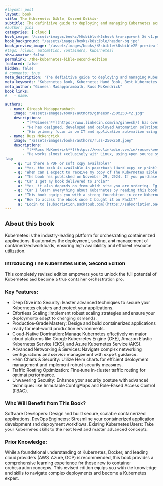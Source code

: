 ```yaml
---
#layout: post
layout: book
title: The Kubernetes Bible, Second Edition
subtitle: The definitive guide to deploying and managing Kubernetes across cloud and on-prem environments.
#author: gini
categories: [ cloud ]
book_image: "/assets/images/books/k8sbible/k8sbook-transparent-3d-v1.png"
book_background: "/assets/images/books/k8sbible/header-bg.jpg"
book_preview_image: "/assets/images/books/k8sbible/k8sbible2E-preview-1.png"
#tags: [cloud, automation, containers, kubernetes]
show-avatar: false
permalink: /the-kubernetes-bible-second-edition
featured: false
hidden: false
# comments: true
meta_description: "The definitive guide to deploying and managing Kubernetes across cloud and on-prem environments"
meta_keywords: "Kubernetes Book, Kubernetes Hand Book, Best Kubernetes Book, The Kubernetes Bible"
meta_author: "Gineesh Madapparambath, Russ McKendrick"
book_links:
#   - name:

authors:
  - name: Gineesh Madapparambath
    image: "/assets/images/books/authors/gineesh-250x250-v2.jpg"
    descriptions:
        - "[**Gineesh**](https://www.linkedin.com/in/gineesh/) has over 15+ years of experience in IT Service Management and consultancy with experience in planning, deploying and supporting Linux based projects."
        - "He has designed, developed and deployed Automation solutions based on Ansible and Ansible Automation Platform (Formerly Ansible Tower), for bare metal/Virtual server build, patching, license management, Network Operations and custom monitoring. Gineesh has coordinated, designed and deployed servers in data centers globally and has cross-cultural experience in classic, private cloud (OpenStack, VMWare)virtual and public cloud environments (AWS, Azure, Google Cloud). Gineesh has handled multiple roles such as Systems Engineer, Automation Specialist, Infrastructure Designer and content author."
        - "His primary focus is on IT and application automation using Ansible, containerization using OpenShift and Kubernetes and Infrastructure automation using Terraform."
  - name: Russ McKendrick
    image: "/assets/images/books/authors/russ-250x250.jpeg"
    descriptions:
        - "[**Russ McKendrick**](https://www.linkedin.com/in/russmckendrick) is an experienced DevOps practitioner and system administrator with a passion for automation and containers. He has been working in IT and related industries for the better part of 30 years. During his career, he has had responsibilities in many different sectors, including first-line, second-line, and senior support in client-facing and internal teams for small and large organizations."
        - "He works almost exclusively with Linux, using open source systems and tools across dedicated hardware and virtual machines hosted in public and private clouds at Node4, where he holds the title of practice manager (SRE and DevOps). He also buys way too many records!"
faq:
    - q: "Is there a PDF or soft copy available?"
      a: "Yes, the book is available in paperback (Hard copy or print) and eBook (PDF, Mobi, Kindly) formats."
    - q: "When can I expect to receive my copy of The Kubernetes Bible, Second Edition?"
      a: "The book has published on November 29, 2024. If you purchase the e-book or PDF version, you'll receive it immediately. For print copies, there will be a short delay for shipping after publication. You'll receive a notification with tracking information once your book is shipped."
    - q: "Can I get my book delivered to India?"
      a: "Yes, it also depends on from which site you are ordering. Eg: if you are ordering from Amazon, then follow the Amazon delivery availability."
    - q: "Can I learn everything about Kubernetes by reading this book?"
      a: "This book equips you with a strong foundation in core Kubernetes concepts and best practices, covering essential functionalities and strategies for successful container orchestration. However, it's important to remember that Kubernetes is a rapidly evolving platform. New features are constantly being added, while some older ones might be deprecated."
    - q: "How to access the ebook once I bought it on Packt?"
      a: "Login to [subscription.packtpub.com](https://subscription.packtpub.com). Click on “My Library” (Right top) and select “Owned”. You will find the eBooks you bought."
---
```


## About this book

Kubernetes is the industry-leading platform for orchestrating containerized applications. It automates the deployment, scaling, and management of containerized workloads, ensuring high availability and efficient resource utilization.

### Introducing The Kubernetes Bible, Second Edition

This completely revised edition empowers you to unlock the full potential of Kubernetes and become a true container orchestration pro.

### Key Features:

- Deep Dive into Security: Master advanced techniques to secure your Kubernetes clusters and protect your applications.
- Effortless Scaling: Implement robust scaling strategies and ensure your deployments adapt to changing demands.
- Production-Grade Mastery: Design and build containerized applications ready for real-world production environments.
- Cloud-Native Domination: Manage Kubernetes effectively on major cloud platforms like Google Kubernetes Engine (GKE), Amazon Elastic Kubernetes Service (EKS), and Azure Kubernetes Service (AKS).
- Advanced Networking & Services: Navigate complex networking configurations and service management with expert guidance.
- Helm Charts & Security: Utilize Helm charts for efficient deployment management and implement robust security measures.
- Traffic Routing Optimization: Fine-tune in-cluster traffic routing for optimal performance.
- Unwavering Security: Enhance your security posture with advanced techniques like Immutable ConfigMaps and Role-Based Access Control (RBAC).

### Who Will Benefit from This Book?

Software Developers: Design and build secure, scalable containerized applications.
DevOps Engineers: Streamline your containerized application development and deployment workflows.
Existing Kubernetes Users: Take your Kubernetes skills to the next level and master advanced concepts.

### Prior Knowledge:

While a foundational understanding of Kubernetes, Docker, and leading cloud providers (AWS, Azure, GCP) is recommended, this book provides a comprehensive learning experience for those new to container orchestration concepts. This revised edition equips you with the knowledge and skills to navigate complex deployments and become a Kubernetes expert.
